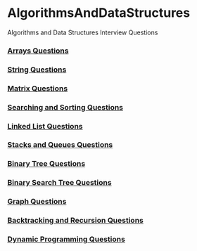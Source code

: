# AlgorithmsAndDataStructures
Algorithms and Data Structures Interview Questions

### [Arrays Questions](https://github.com/HappyCoder29/AlgorithmsAndDataStructures/tree/master/BinaryTreeQuestions)
### [String Questions](https://github.com/HappyCoder29/AlgorithmsAndDataStructures/tree/master/BinaryTreeQuestions)
### [Matrix Questions](https://github.com/HappyCoder29/AlgorithmsAndDataStructures/tree/master/BinaryTreeQuestions)
### [Searching and Sorting Questions](https://github.com/HappyCoder29/AlgorithmsAndDataStructures/tree/master/BinaryTreeQuestions)
### [Linked List Questions](https://github.com/HappyCoder29/AlgorithmsAndDataStructures/tree/master/BinaryTreeQuestions)
### [Stacks and Queues Questions](https://github.com/HappyCoder29/AlgorithmsAndDataStructures/tree/master/BinaryTreeQuestions)
### [Binary Tree Questions](https://github.com/HappyCoder29/AlgorithmsAndDataStructures/tree/master/BinaryTreeQuestions)
### [Binary Search Tree Questions](https://github.com/HappyCoder29/AlgorithmsAndDataStructures/tree/master/BinaryTreeQuestions)
### [Graph Questions](https://github.com/HappyCoder29/AlgorithmsAndDataStructures/tree/master/BinaryTreeQuestions)
### [Backtracking and Recursion Questions](https://github.com/HappyCoder29/AlgorithmsAndDataStructures/tree/master/BinaryTreeQuestions)
### [Dynamic Programming Questions](https://github.com/HappyCoder29/AlgorithmsAndDataStructures/tree/master/BinaryTreeQuestions)



